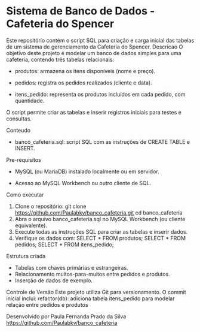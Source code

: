 Sistema de Banco de Dados - Cafeteria do Spencer
=================================================
Este repositório contém o script SQL para criação e carga inicial das tabelas de um sistema de gerenciamento da Cafeteria do Spencer.
Descricao
O objetivo deste projeto é modelar um banco de dados simples para uma cafeteria, contendo três tabelas relacionais:
-	produtos: armazena os itens disponíveis (nome e preço).

-	pedidos: registra os pedidos realizados (cliente e data).

-	itens_pedido: representa os produtos incluídos em cada pedido, com quantidade.

O script permite criar as tabelas e inserir registros iniciais para testes e consultas.

Conteudo
-	banco_cafeteria.sql: script SQL com as instruções de CREATE TABLE e INSERT.

Pre-requisitos
-	MySQL (ou MariaDB) instalado localmente ou em servidor.

-	Acesso ao MySQL Workbench ou outro cliente de SQL.
 
Como executar
1.	Clone o repositório:
git clone https://github.com/Paulabkv/banco_cafeteria.git cd banco_cafeteria
2.	Abra o arquivo banco_cafeteria.sql no MySQL Workbench (ou cliente equivalente).
3.	Execute todas as instruções SQL para criar as tabelas e inserir dados.
4. Verifique os dados com: SELECT * FROM produtos; SELECT * FROM pedidos; SELECT * FROM itens_pedido;

Estrutura criada
-	Tabelas com chaves primárias e estrangeiras.
-	Relacionamento muitos-para-muitos entre pedidos e produtos.
-	Inserção de dados de exemplo.

Controle de Versão
Este projeto utiliza Git para versionamento. O commit inicial inclui:
refactor(db): adiciona tabela itens_pedido para modelar relação entre pedidos e produtos

Desenvolvido por Paula Fernanda Prado da Silva 
https://github.com/Paulabkv/banco_cafeteria
